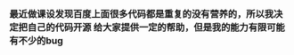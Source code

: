 ### 最近做课设发现百度上面很多代码都是重复的没有营养的，所以我决定把自己的代码开源 给大家提供一定的帮助，但是我的能力有限可能有不少的bug

<!--
**Tlich/Tlich** is a ✨ _special_ ✨ repository because its `README.md` (this file) appears on your GitHub profile.

Here are some ideas to get you started:

- 🔭 I’m currently working on ...
- 🌱 I’m currently learning ...
- 👯 I’m looking to collaborate on ...
- 🤔 I’m looking for help with ...
- 💬 Ask me about ...
- 📫 How to reach me: ...
- 😄 Pronouns: ...
- ⚡ Fun fact: ...
-->
